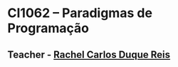 # CI1062 – Paradigmas de Programação

## Teacher - [Rachel Carlos Duque Reis](https://www.escavador.com/sobre/8340097/rachel-carlos-duque-reis)
